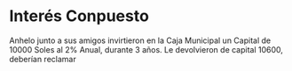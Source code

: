 # Interés Conpuesto
Anhelo junto a sus amigos invirtieron en la Caja Municipal un Capital de 10000 Soles al 2% Anual, durante 3 años. Le devolvieron de capital 10600, 
deberían reclamar  
<!--stackedit_data:
eyJoaXN0b3J5IjpbMTY1MTE1NTAxOSw2Njc2NDY3MjksMTE5ND
Q3MTEzMiwtNzgwMTM2MjQxXX0=
-->